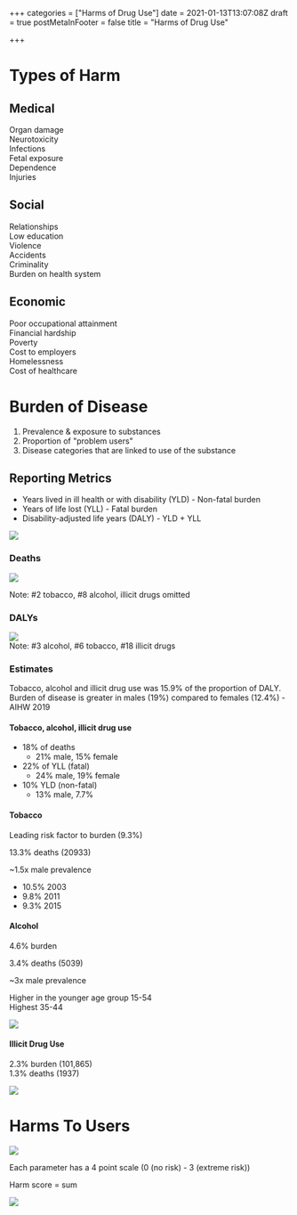 +++
categories = ["Harms of Drug Use"]
date = 2021-01-13T13:07:08Z
draft = true
postMetaInFooter = false
title = "Harms of Drug Use"

+++
# Types of Harm

## Medical

Organ damage  
Neurotoxicity  
Infections  
Fetal exposure  
Dependence  
Injuries

## Social

Relationships  
Low education  
Violence  
Accidents  
Criminality  
Burden on health system

## Economic

Poor occupational attainment  
Financial hardship  
Poverty  
Cost to employers  
Homelessness  
Cost of healthcare

# Burden of Disease

1. Prevalence & exposure to substances
2. Proportion of "problem users"
3. Disease categories that are linked to use of the substance

## Reporting Metrics

* Years lived in ill health or with disability (YLD) - Non-fatal burden
* Years of life lost (YLL) - Fatal burden
* Disability-adjusted life years (DALY) - YLD + YLL

![](/uploads/snipaste_2021-01-14_00-21-51.png)

### Deaths

![](/uploads/snipaste_2021-01-14_23-27-29.png)

Note: #2 tobacco, #8 alcohol, illicit drugs omitted

### DALYs

![](/uploads/snipaste_2021-01-14_23-27-33.png)  
Note: #3 alcohol, #6 tobacco, #18 illicit drugs

### Estimates

Tobacco, alcohol and illicit drug use was 15.9% of the proportion of DALY.  
Burden of disease is greater in males (19%) compared to females (12.4%) - AIHW 2019

#### Tobacco, alcohol, illicit drug use

* 18% of deaths
  * 21% male, 15% female
* 22% of YLL (fatal)
  * 24% male, 19% female
* 10% YLD (non-fatal)
  * 13% male, 7.7%

#### Tobacco

Leading risk factor to burden (9.3%)

13\.3% deaths (20933)

\~1.5x male prevalence

* 10.5% 2003
* 9.8% 2011
* 9.3% 2015

#### Alcohol

4\.6% burden

3\.4% deaths (5039)

\~3x male prevalence

Higher in the younger age group 15-54  
Highest 35-44

![](/uploads/snipaste_2021-01-14_23-35-56.png)

#### Illicit Drug Use

2\.3% burden (101,865)  
1\.3% deaths (1937)

![](/uploads/snipaste_2021-01-14_23-38-07.png)

# Harms To Users

![](/uploads/snipaste_2021-01-14_23-42-41.png)

Each parameter has a 4 point scale (0 (no risk) - 3 (extreme risk))

Harm score = sum

![](/uploads/snipaste_2021-01-14_23-47-32.png)